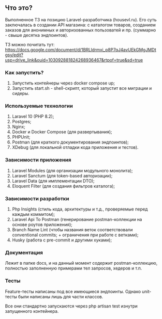 ## Что это?

Выполненное ТЗ на позицию Laravel-разработчика (housevl.ru). Его суть
заключалась в создании API магазина: с каталогом товаров, созданием заказов для анонимных и
авторизованных пользоватей и пр. (суммарно - свыше десятка эндпоинтов).

ТЗ можно почитать тут: https://docs.google.com/document/d/1BRLldrmxi_p8P7qJ4avUEkGMgJMDtgsy/edit?usp=drive_link&ouid=103092881824268936467&rtpof=true&sd=true

### Как запустить?

1. Запустить контейнеры через docker compose up;
2. Запустить start.sh - shell-скрипт, который запустит все миграции и сидеры.

### Используемые технологии

1. Laravel 10 (PHP 8.2);
2. Postgres;
3. Nginx;
4. Docker и Docker Compose (для развертывания);
5. PHPUnit;
6. Postman (для краткого документирования эндпоинтов);
7. XDebug (для локальной отладки кода приложения и тестов).

### Зависимости приложения

1. Laravel Modules (для организации модульного монолита);
2. Laravel Sanctum (для token-based авторизации);
3. Laravel Data (для имплементации DTO);
4. Eloquent Filter (для создания фильтров каталога);

### Зависимости разработки

1. Php Insights (стиль кода, архитектуры и т.д., проверяемые перед каждым коммитом);
2. Laravel Api To Postman (генерирование postman-коллекции на основе роутов приложения);
3. Branch Name Lint (чтобы названия веток соответствовали conventional commits; + ограничения при работе с ветками);
4. Husky (работа с pre-commit и другими хуками);

### Документация

Лежит в папке docs, и на данный момент содержит postman-коллекцию, полностью заполненную примерами тел запросов, хедеров и т.п.

### Тесты

Feature-тесты написаны под все имеющиеся эндпоинты. Однако unit-тесты были написаны лишь
для части классов.

Все они стандартно запускаются через php artisan test изнутри запущенного контейнера.
